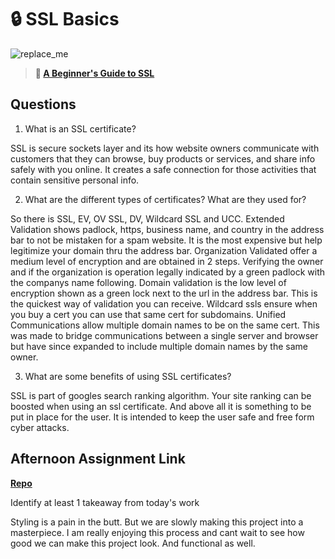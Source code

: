# 🔒 SSL Basics

![replace_me](https://codeworks.blob.core.windows.net/public/assets/img/illustrations/placeholder.svg)

> **📖 [A Beginner's Guide to SSL](https://codeworksacademy.com/fs-student-guide/resources/wk8-9/07-SSL)**

## Questions

1. What is an SSL certificate?

SSL is secure sockets layer and its how website owners communicate with customers that they can browse, buy products or services, and share info safely with you online. It creates a safe connection for those activities that contain sensitive personal info. 

2. What are the different types of certificates? What are they used for?

So there is SSL, EV, OV SSL, DV, Wildcard SSL and UCC. Extended Validation shows padlock, https, business name, and country in the address bar to not be mistaken for a spam website. It is the most expensive but help legitimize your domain thru the address bar. Organization Validated offer a medium level of encryption and are obtained in 2 steps. Verifying the owner and if the organization is operation legally indicated by a green padlock with the companys name following. Domain validation is the low level of encryption shown as a green lock next to the url in the address bar. This is the quickest way of validation you can receive. Wildcard ssls ensure when you buy a cert you can use that same cert for subdomains. Unified Communications allow multiple domain names to be on the same cert. This was made to bridge communications between a single server and browser but have since expanded to include multiple domain names by the same owner. 

3. What are some benefits of using SSL certificates?

SSL is part of googles search ranking algorithm. Your site ranking can be boosted when using an ssl certificate. And above all it is something to be put in place for the user. It is intended to keep the user safe and free form cyber attacks. 

## Afternoon Assignment Link

**[Repo](Capstones)**

Identify at least 1 takeaway from today's work

Styling is a pain in the butt. But we are slowly making this project into a masterpiece. I am really enjoying this process and cant wait to see how good we can make this project look. And functional as well. 
